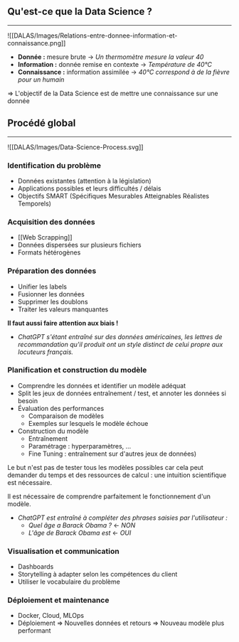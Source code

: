 
## Qu'est-ce que la Data Science ?

<hr>

![[DALAS/Images/Relations-entre-donnee-information-et-connaissance.png]]

* **Donnée :** mesure brute $\rightarrow$ *Un thermomètre mesure la valeur 40*
* **Information :** donnée remise en contexte $\rightarrow$ *Température de 40°C*
* **Connaissance :** information assimilée $\rightarrow$ *40°C correspond à de la fièvre pour un humain*

$\Rightarrow$ L'objectif de la Data Science est de mettre une connaissance sur une donnée


## Procédé global

<hr>

![[DALAS/Images/Data-Science-Process.svg]]
### Identification du problème

* Données existantes (attention à la législation)
* Applications possibles et leurs difficultés / délais
* Objectifs SMART (Spécifiques Mesurables Atteignables Réalistes Temporels)


### Acquisition des données

* [[Web Scrapping]]
* Données dispersées sur plusieurs fichiers
* Formats hétérogènes


### Préparation des données

* Unifier les labels
* Fusionner les données
* Supprimer les doublons
* Traiter les valeurs manquantes

**Il faut aussi faire attention aux biais !**
- *ChatGPT s'étant entraîné sur des données américaines, les lettres de recommandation qu'il produit ont un style distinct de celui propre aux locuteurs français.*


### Planification et construction du modèle

* Comprendre les données et identifier un modèle adéquat
* Split les jeux de données entraînement / test, et annoter les données si besoin
* Évaluation des performances
	* Comparaison de modèles
	* Exemples sur lesquels le modèle échoue
* Construction du modèle
	* Entraînement
	* Paramétrage : hyperparamètres, ...
	* Fine Tuning : entraînement sur d'autres jeux de données)

Le but n'est pas de tester tous les modèles possibles car cela peut demander du temps et des ressources de calcul : une intuition scientifique est nécessaire.

Il est nécessaire de comprendre parfaitement le fonctionnement d'un modèle.
- *ChatGPT est entraîné à compléter des phrases saisies par l'utilisateur :*
	- *Quel âge a Barack Obama ?* $\leftarrow$ *NON*
	- *L'âge de Barack Obama est* $\leftarrow$ *OUI*


### Visualisation et communication

- Dashboards
- Storytelling à adapter selon les compétences du client
- Utiliser le vocabulaire du problème


### Déploiement et maintenance

- Docker, Cloud, MLOps
- Déploiement $\Rightarrow$ Nouvelles données et retours $\Rightarrow$ Nouveau modèle plus performant
